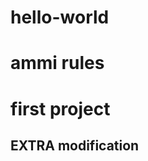 # hello-world
ammi rules
==========
first project
=============
EXTRA modification
------------------
